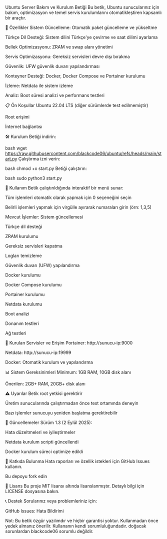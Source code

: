 Ubuntu Server Bakım ve Kurulum Betiği
Bu betik, Ubuntu sunucularınız için bakım, optimizasyon ve temel servis kurulumlarını otomatikleştiren kapsamlı bir araçtır.

🚀 Özellikler
Sistem Güncelleme: Otomatik paket güncelleme ve yükseltme

Türkçe Dil Desteği: Sistem dilini Türkçe'ye çevirme ve saat dilimi ayarlama

Bellek Optimizasyonu: ZRAM ve swap alanı yönetimi

Servis Optimizasyonu: Gereksiz servisleri devre dışı bırakma

Güvenlik: UFW güvenlik duvarı yapılandırması

Konteyner Desteği: Docker, Docker Compose ve Portainer kurulumu

İzleme: Netdata ile sistem izleme

Analiz: Boot süresi analizi ve performans testleri

📋 Ön Koşullar
Ubuntu 22.04 LTS (diğer sürümlerde test edilmemiştir)

Root erişimi

İnternet bağlantısı

🛠️ Kurulum
Betiği indirin:

bash
wget https://raw.githubusercontent.com/blackcode06/ubuntu/refs/heads/main/start.py
Çalıştırma izni verin:

bash
chmod +x start.py
Betiği çalıştırın:

bash
sudo python3 start.py

📝 Kullanım
Betik çalıştırıldığında interaktif bir menü sunar:

Tüm işlemleri otomatik olarak yapmak için 0 seçeneğini seçin

Belirli işlemleri yapmak için virgülle ayırarak numaraları girin (örn: 1,3,5)

Mevcut İşlemler:
Sistem güncellemesi

Türkçe dil desteği

ZRAM kurulumu

Gereksiz servisleri kapatma

Logları temizleme

Güvenlik duvarı (UFW) yapılandırma

Docker kurulumu

Docker Compose kurulumu

Portainer kurulumu

Netdata kurulumu

Boot analizi

Donanım testleri

Ağ testleri

🔧 Kurulan Servisler ve Erişim
Portainer: http://sunucu-ip:9000

Netdata: http://sunucu-ip:19999

Docker: Otomatik kurulum ve yapılandırma

📊 Sistem Gereksinimleri
Minimum: 1GB RAM, 10GB disk alanı

Önerilen: 2GB+ RAM, 20GB+ disk alanı

⚠️ Uyarılar
Betik root yetkisi gerektirir

Üretim sunucularında çalıştırmadan önce test ortamında deneyin

Bazı işlemler sunucuyu yeniden başlatma gerektirebilir

🔄 Güncellemeler
Sürüm 1.3 (2 Eylül 2025):

Hata düzeltmeleri ve iyileştirmeler

Netdata kurulum scripti güncellendi

Docker kurulum süreci optimize edildi

🤝 Katkıda Bulunma
Hata raporları ve özellik istekleri için GitHub Issues kullanın.

Bu depoyu fork edin

📜 Lisans
Bu proje MIT lisansı altında lisanslanmıştır. Detaylı bilgi için LICENSE dosyasına bakın.

📞 Destek
Sorularınız veya problemleriniz için:

GitHub Issues: Hata Bildirimi

Not: Bu betik özgür yazılımdır ve hiçbir garantisi yoktur. Kullanmadan önce yedek almanız önerilir. Kullananın kendi sorumluluğundadır. doğacak sorunlardan blackcode06 sorumlu değildir.
